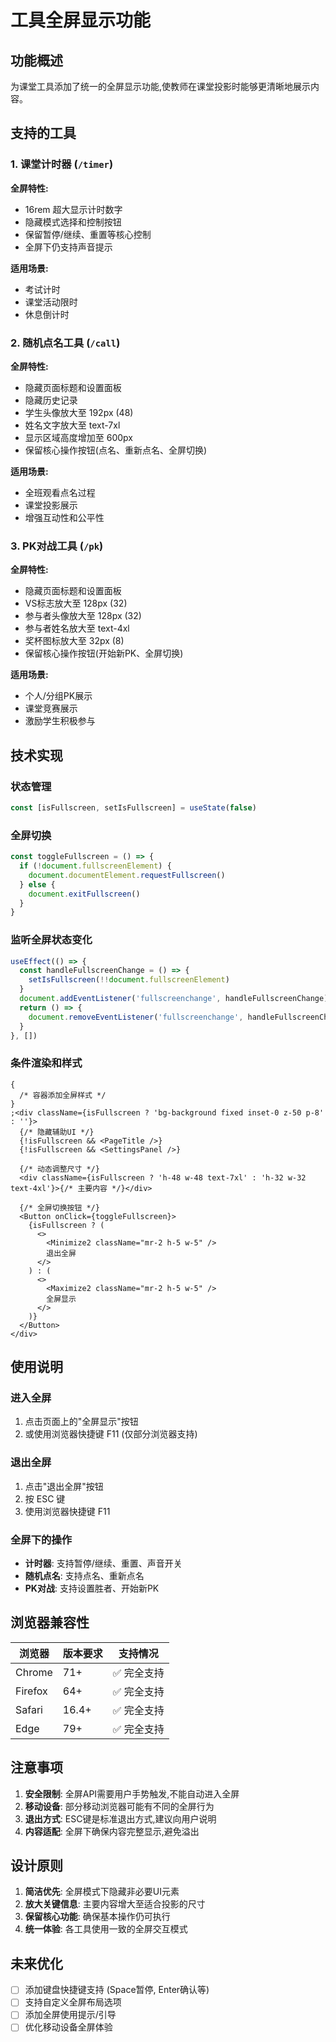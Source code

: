 # 工具全屏显示功能

## 功能概述

为课堂工具添加了统一的全屏显示功能,使教师在课堂投影时能够更清晰地展示内容。

## 支持的工具

### 1. 课堂计时器 (`/timer`)

**全屏特性:**

- 16rem 超大显示计时数字
- 隐藏模式选择和控制按钮
- 保留暂停/继续、重置等核心控制
- 全屏下仍支持声音提示

**适用场景:**

- 考试计时
- 课堂活动限时
- 休息倒计时

### 2. 随机点名工具 (`/call`)

**全屏特性:**

- 隐藏页面标题和设置面板
- 隐藏历史记录
- 学生头像放大至 192px (48)
- 姓名文字放大至 text-7xl
- 显示区域高度增加至 600px
- 保留核心操作按钮(点名、重新点名、全屏切换)

**适用场景:**

- 全班观看点名过程
- 课堂投影展示
- 增强互动性和公平性

### 3. PK对战工具 (`/pk`)

**全屏特性:**

- 隐藏页面标题和设置面板
- VS标志放大至 128px (32)
- 参与者头像放大至 128px (32)
- 参与者姓名放大至 text-4xl
- 奖杯图标放大至 32px (8)
- 保留核心操作按钮(开始新PK、全屏切换)

**适用场景:**

- 个人/分组PK展示
- 课堂竞赛展示
- 激励学生积极参与

## 技术实现

### 状态管理

```typescript
const [isFullscreen, setIsFullscreen] = useState(false)
```

### 全屏切换

```typescript
const toggleFullscreen = () => {
  if (!document.fullscreenElement) {
    document.documentElement.requestFullscreen()
  } else {
    document.exitFullscreen()
  }
}
```

### 监听全屏状态变化

```typescript
useEffect(() => {
  const handleFullscreenChange = () => {
    setIsFullscreen(!!document.fullscreenElement)
  }
  document.addEventListener('fullscreenchange', handleFullscreenChange)
  return () => {
    document.removeEventListener('fullscreenchange', handleFullscreenChange)
  }
}, [])
```

### 条件渲染和样式

```tsx
{
  /* 容器添加全屏样式 */
}
;<div className={isFullscreen ? 'bg-background fixed inset-0 z-50 p-8' : ''}>
  {/* 隐藏辅助UI */}
  {!isFullscreen && <PageTitle />}
  {!isFullscreen && <SettingsPanel />}

  {/* 动态调整尺寸 */}
  <div className={isFullscreen ? 'h-48 w-48 text-7xl' : 'h-32 w-32 text-4xl'}>{/* 主要内容 */}</div>

  {/* 全屏切换按钮 */}
  <Button onClick={toggleFullscreen}>
    {isFullscreen ? (
      <>
        <Minimize2 className="mr-2 h-5 w-5" />
        退出全屏
      </>
    ) : (
      <>
        <Maximize2 className="mr-2 h-5 w-5" />
        全屏显示
      </>
    )}
  </Button>
</div>
```

## 使用说明

### 进入全屏

1. 点击页面上的"全屏显示"按钮
2. 或使用浏览器快捷键 F11 (仅部分浏览器支持)

### 退出全屏

1. 点击"退出全屏"按钮
2. 按 ESC 键
3. 使用浏览器快捷键 F11

### 全屏下的操作

- **计时器**: 支持暂停/继续、重置、声音开关
- **随机点名**: 支持点名、重新点名
- **PK对战**: 支持设置胜者、开始新PK

## 浏览器兼容性

| 浏览器  | 版本要求 | 支持情况    |
| ------- | -------- | ----------- |
| Chrome  | 71+      | ✅ 完全支持 |
| Firefox | 64+      | ✅ 完全支持 |
| Safari  | 16.4+    | ✅ 完全支持 |
| Edge    | 79+      | ✅ 完全支持 |

## 注意事项

1. **安全限制**: 全屏API需要用户手势触发,不能自动进入全屏
2. **移动设备**: 部分移动浏览器可能有不同的全屏行为
3. **退出方式**: ESC键是标准退出方式,建议向用户说明
4. **内容适配**: 全屏下确保内容完整显示,避免溢出

## 设计原则

1. **简洁优先**: 全屏模式下隐藏非必要UI元素
2. **放大关键信息**: 主要内容增大至适合投影的尺寸
3. **保留核心功能**: 确保基本操作仍可执行
4. **统一体验**: 各工具使用一致的全屏交互模式

## 未来优化

- [ ] 添加键盘快捷键支持 (Space暂停, Enter确认等)
- [ ] 支持自定义全屏布局选项
- [ ] 添加全屏使用提示/引导
- [ ] 优化移动设备全屏体验
